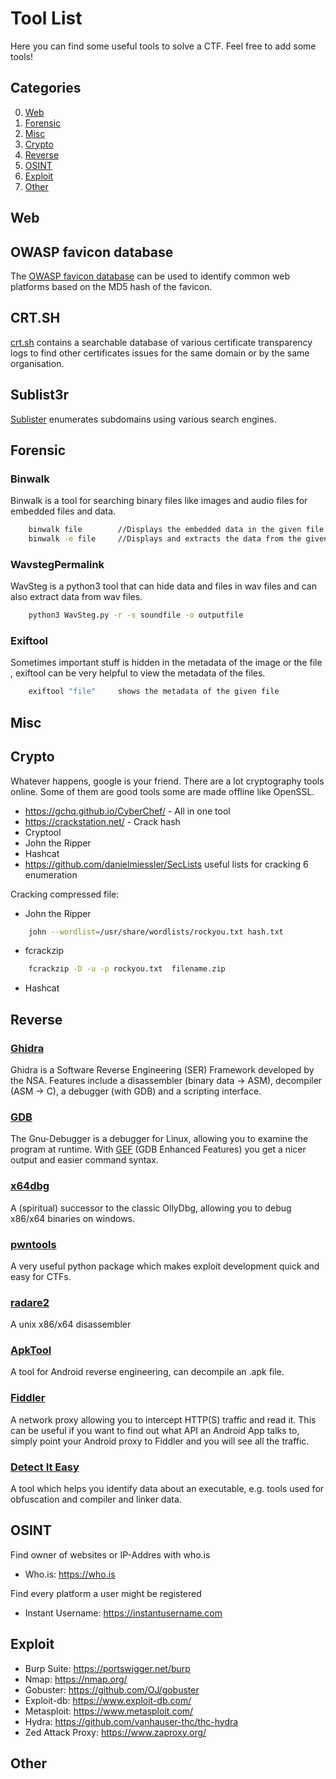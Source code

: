 # Tool List

Here you can find some useful tools to solve a CTF. Feel free to add some tools!

## Categories

0. [Web](#web)
1. [Forensic](#forensic)
2. [Misc](#misc)
3. [Crypto](#crypto)
4. [Reverse](#reverse)
5. [OSINT](#osint)
6. [Exploit](#exploit)
7. [Other](#other)

## Web

## OWASP favicon database

The [OWASP favicon database](https://wiki.owasp.org/index.php/OWASP_favicon_database) can be used to identify common web platforms based on the MD5 hash of the favicon.

## CRT.SH

[crt.sh](https://crt.sh/) contains a searchable database of various certificate transparency logs to find other certificates issues for the same domain or by the same organisation.

## Sublist3r

[Sublister](https://github.com/aboul3la/Sublist3r) enumerates subdomains using various search engines.

## Forensic

### Binwalk

Binwalk is a tool for searching binary files like images and audio files for embedded files and data.
```sh
    binwalk file        //Displays the embedded data in the given file 
    binwalk -e file     //Displays and extracts the data from the given file
```

### WavstegPermalink
WavSteg is a python3 tool that can hide data and files in wav files and can also extract data from wav files.
```sh
    python3 WavSteg.py -r -s soundfile -o outputfile
```

### Exiftool

Sometimes important stuff is hidden in the metadata of the image or the file , exiftool can be very helpful to view the metadata of the files.

```sh
    exiftool "file"     shows the metadata of the given file
```


## Misc

## Crypto

Whatever happens, google is your friend. There are a lot cryptography tools online. Some of them are good tools some are made offline like OpenSSL.


- https://gchq.github.io/CyberChef/ - All in one tool
- https://crackstation.net/ - Crack hash
- Cryptool
- John the Ripper 
- Hashcat
- https://github.com/danielmiessler/SecLists useful lists for cracking 6 enumeration

Cracking compressed file:
- John the Ripper
```sh
    john --wordlist=/usr/share/wordlists/rockyou.txt hash.txt
```
- fcrackzip 
```sh
    fcrackzip -D -u -p rockyou.txt  filename.zip
```
- Hashcat 
    

## Reverse

### [Ghidra](https://ghidra-sre.org/)

Ghidra is a Software Reverse Engineering (SER) Framework developed by the NSA. Features include a disassembler (binary data -> ASM), decompiler (ASM -> C), a debugger (with GDB) and a scripting interface.

### [GDB](https://www.gnu.org/software/gdb/download/)

The Gnu-Debugger is a debugger for Linux, allowing you to examine the program at runtime. With [GEF](https://github.com/hugsy/gef) (GDB Enhanced Features) you get a nicer output and easier command syntax.

### [x64dbg](https://x64dbg.com/)

A (spiritual) successor to the classic OllyDbg, allowing you to debug x86/x64 binaries on windows.

### [pwntools](https://github.com/Gallopsled/pwntools)

A very useful python package which makes exploit development quick and easy for CTFs.

### [radare2](https://github.com/radareorg/radare2)

A unix x86/x64 disassembler

### [ApkTool](https://ibotpeaches.github.io/Apktool/)

A tool for Android reverse engineering, can decompile an .apk file.


### [Fiddler](https://www.telerik.com/fiddler)

A network proxy allowing you to intercept HTTP(S) traffic and read it. This can be useful if you want to find out what API an Android App talks to, simply point your Android proxy to Fiddler and you will see all the traffic.

### [Detect It Easy](https://github.com/horsicq/Detect-It-Easy)

A tool which helps you identify data about an executable, e.g. tools used for obfuscation and compiler and linker data.


## OSINT

Find owner of websites or IP-Addres with who.is
- Who.is: https://who.is

Find every platform a user might be registered
- Instant Username: https://instantusername.com

## Exploit

- Burp Suite: https://portswigger.net/burp
- Nmap: https://nmap.org/
- Gobuster: https://github.com/OJ/gobuster
- Exploit-db: https://www.exploit-db.com/
- Metasploit: https://www.metasploit.com/
- Hydra: https://github.com/vanhauser-thc/thc-hydra
- Zed Attack Proxy: https://www.zaproxy.org/

## Other
